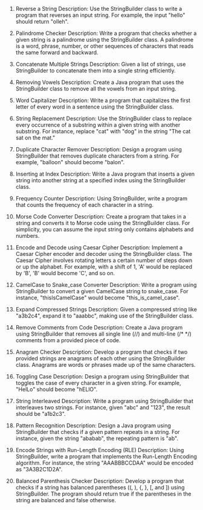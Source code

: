 1. Reverse a String
   Description: Use the StringBuilder class to write a program 
   that reverses an input string. For example, the input "hello" 
   should return "olleh".

2. Palindrome Checker
   Description: Write a program that checks whether a given 
   string is a palindrome using the StringBuilder class. A palindrome 
   is a word, phrase, number, or other sequences of characters that 
   reads the same forward and backward.

3. Concatenate Multiple Strings
   Description: Given a list of strings, use StringBuilder to 
   concatenate them into a single string efficiently.

4. Removing Vowels
   Description: Create a Java program that uses the StringBuilder 
   class to remove all the vowels from an input string.

5. Word Capitalizer
   Description: Write a program that capitalizes the first letter 
   of every word in a sentence using the StringBuilder class.

6. String Replacement
   Description: Use the StringBuilder class to replace every occurrence 
   of a substring within a given string with another substring. For instance, 
   replace "cat" with "dog" in the string "The cat sat on the mat."

7. Duplicate Character Remover
   Description: Design a program using StringBuilder that removes duplicate characters 
   from a string. For example, "balloon" should become "balon".

8. Inserting at Index
   Description: Write a Java program that inserts a given string into another 
   string at a specified index using the StringBuilder class.

9. Frequency Counter
   Description: Using StringBuilder, write a program that counts the frequency 
   of each character in a string.

10. Morse Code Converter
    Description: Create a program that takes in a string and converts it to Morse code 
    using the StringBuilder class. For simplicity, you can assume the input string only 
    contains alphabets and numbers.

11. Encode and Decode using Caesar Cipher
    Description: Implement a Caesar Cipher encoder and decoder using the StringBuilder class. 
    The Caesar Cipher involves rotating letters a certain number of steps down or up the alphabet. 
    For example, with a shift of 1, 'A' would be replaced by 'B', 'B' would become 'C', and so on.

12. CamelCase to Snake_case Converter
    Description: Write a program using StringBuilder to convert a given CamelCase string 
    to snake_case. For instance, "thisIsCamelCase" would become "this_is_camel_case".

13. Expand Compressed Strings
    Description: Given a compressed string like "a3b2c4", expand it to "aaabbc", making use 
    of the StringBuilder class.

14. Remove Comments from Code
    Description: Create a Java program using StringBuilder that removes all single line (//) 
    and multi-line (/* */) comments from a provided piece of code.

15. Anagram Checker
    Description: Develop a program that checks if two provided strings are anagrams of each 
    other using the StringBuilder class. Anagrams are words or phrases made up of the same characters.

16. Toggling Case
    Description: Design a program using StringBuilder that toggles the case of every character 
    in a given string. For example, "HelLo" should become "hELlO".

17. String Interleaved
    Description: Write a program using StringBuilder that interleaves two strings. For instance, 
    given "abc" and "123", the result should be "a1b2c3".

18. Pattern Recognition
    Description: Design a Java program using StringBuilder that checks if a given pattern repeats in a string. 
    For instance, given the string "ababab", the repeating pattern is "ab".

19. Encode Strings with Run-Length Encoding (RLE)
    Description: Using StringBuilder, write a program that implements the Run-Length Encoding 
    algorithm. For instance, the string "AAABBBCCDAA" would be encoded as "3A3B2C1D2A".

20. Balanced Parenthesis Checker
    Description: Develop a program that checks if a string has balanced parentheses ((, ), {, }, [, and ]) 
    using StringBuilder. The program should return true if the parentheses in the string are balanced and false otherwise.



